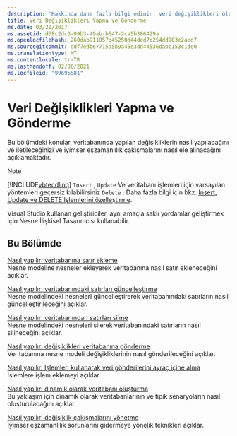 ```yaml
---
description: 'Hakkında daha fazla bilgi edinin: veri değişiklikleri oluşturma ve gönderme'
title: Veri Değişiklikleri Yapma ve Gönderme
ms.date: 03/30/2017
ms.assetid: d68c2dc3-99b3-49ab-b547-2ca5b386429a
ms.openlocfilehash: 260dab911057b45250d44ded7c254dd903e2aed7
ms.sourcegitcommit: ddf7edb67715a5b9a45e3dd44536dabc153c1de0
ms.translationtype: MT
ms.contentlocale: tr-TR
ms.lasthandoff: 02/06/2021
ms.locfileid: "99695581"
---
```

# <a name="making-and-submitting-data-changes"></a>Veri Değişiklikleri Yapma ve Gönderme

Bu bölümdeki konular, veritabanında yapılan değişikliklerin nasıl yapılacağını ve iletileceğinizi ve iyimser eşzamanlılık çakışmalarını nasıl ele alınacağını açıklamaktadır.

> [!NOTE]
> [!INCLUDE[vbtecdlinq](../../../../../../includes/vbtecdlinq-md.md)] `Insert` , `Update` Ve veritabanı işlemleri için varsayılan yöntemleri geçersiz kılabilirsiniz `Delete` . Daha fazla bilgi için bkz. [Insert, Update ve DELETE Işlemlerini özelleştirme](customizing-insert-update-and-delete-operations.md).
>
> Visual Studio kullanan geliştiriciler, aynı amaçla saklı yordamlar geliştirmek için Nesne İlişkisel Tasarımcısı kullanabilir.

## <a name="in-this-section"></a>Bu Bölümde

[Nasıl yapılır: veritabanına satır ekleme](how-to-insert-rows-into-the-database.md) \
Nesne modeline nesneler ekleyerek veritabanına nasıl satır ekleneceğini açıklar.

[Nasıl yapılır: veritabanındaki satırları güncelleştirme](how-to-update-rows-in-the-database.md) \
Nesne modelindeki nesneleri güncelleştirerek veritabanındaki satırların nasıl güncelleştirileceğini açıklar.

[Nasıl yapılır: veritabanından satırları silme](how-to-delete-rows-from-the-database.md) \
Nesne modelindeki nesneleri silerek veritabanındaki satırların nasıl silineceğini açıklar.

[Nasıl yapılır: değişiklikleri veritabanına gönderme](how-to-submit-changes-to-the-database.md) \
Veritabanına nesne modeli değişikliklerinin nasıl gönderileceğini açıklar.

[Nasıl yapılır: Işlemleri kullanarak veri gönderilerini ayraç içine alma](how-to-bracket-data-submissions-by-using-transactions.md) \
İşlemlere işlem eklemeyi açıklar.

[Nasıl yapılır: dinamik olarak veritabanı oluşturma](how-to-dynamically-create-a-database.md) \
Bu yaklaşım için dinamik olarak veritabanlarının ve tipik senaryoların nasıl oluşturulacağını açıklar.

[Nasıl yapılır: değişiklik çakışmalarını yönetme](how-to-manage-change-conflicts.md) \
İyimser eşzamanlılık sorunlarını gidermeye yönelik teknikleri açıklar.
